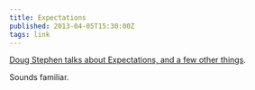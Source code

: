 ```yaml
---
title: Expectations
published: 2013-04-05T15:30:00Z
tags: link
---
```


[Doug Stephen talks about Expectations, and a few other things][post].

Sounds familiar.

[post]: http://canadian-fury.com//2013/04/04/expectations/

